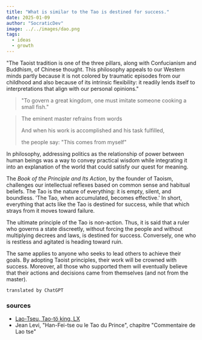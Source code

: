 ```yaml
---
title: "What is similar to the Tao is destined for success."
date: 2025-01-09
author: "SocraticDev"
image: ../../images/dao.png
tags:
  - ideas
  - growth
---
```


"The Taoist tradition is one of the three pillars, along with Confucianism and Buddhism, of Chinese thought. This philosophy appeals to our Western minds partly because it is not colored by traumatic episodes from our childhood and also because of its intrinsic flexibility: it readily lends itself to interpretations that align with our personal opinions."

> "To govern a great kingdom, one must imitate someone cooking a small fish."

> The eminent master refrains from words
>
> And when his work is accomplished and his task fulfilled,
>
> the people say: "This comes from myself"

In philosophy, addressing politics as the relationship of power between human beings was a way to convey practical wisdom while integrating it into an explanation of the world that could satisfy our quest for meaning.  

The *Book of the Principle and Its Action*, by the founder of Taoism, challenges our intellectual reflexes based on common sense and habitual beliefs. The Tao is the nature of everything: it is empty, silent, and boundless. 'The Tao, when accumulated, becomes effective.' In short, everything that acts like the Tao is destined for success, while that which strays from it moves toward failure.  

The ultimate principle of the Tao is non-action. Thus, it is said that a ruler who governs a state discreetly, without forcing the people and without multiplying decrees and laws, is destined for success. Conversely, one who is restless and agitated is heading toward ruin.  

The same applies to anyone who seeks to lead others to achieve their goals. By
adopting Taoist principles, their work will be crowned with success. Moreover,
all those who supported them will eventually believe that their actions and
decisions came from themselves (and not from the master).

`translated by ChatGPT`

### sources

- [Lao-Tseu, Tao-tö king, LX](<https://fr.wikisource.org/wiki/Tao_Te_King_(Stanislas_Julien)/Chapitre_60>)
- Jean Levi, "Han-Fei-tse ou le Tao du Prince", chapitre "Commentaire de Lao tse"
